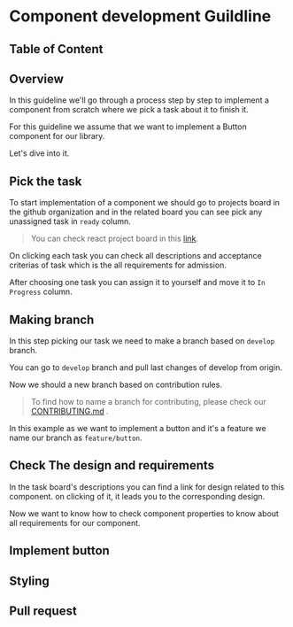# Component development Guildline

## Table of Content

## Overview
In this guideline we'll go through a process step by step to implement a component from scratch where we pick a task about it to finish it.

For this guideline we assume that we want to implement a Button component for our library.

Let's dive into it.

## Pick the task
To start implementation of a component we should go to projects board in the github organization and in the related board you can see pick any unassigned task in `ready` column.

> You can check react project board in this [link](https://github.com/orgs/UI-Library-Lab/projects/1/views/1).

On clicking each task you can check all descriptions and acceptance criterias of task which is the all requirements for admission.

After choosing one task you can assign it to yourself and move it to `In Progress` column.

## Making branch
In this step picking our task we need to make a branch based on `develop` branch.

You can go to `develop` branch and pull last changes of develop from origin.

Now we should a new branch based on contribution rules.

> To find how to name a branch for contributing, please check our [CONTRIBUTING.md](./../../CONTRIBUTING.md) .

In this example as we want to implement a button and it's a feature we name our branch as `feature/button`.

## Check The design and requirements
In the task board's descriptions you can find a link for design related to this component. on clicking of it, it leads you to the corresponding design.

Now we want to know how to check component properties to know about all requirements for our component.


## Implement button

## Styling

## Pull request